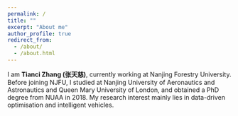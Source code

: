 ```yaml
---
permalink: /
title: ""
excerpt: "About me"
author_profile: true
redirect_from: 
  - /about/
  - /about.html
---
```



I am **Tianci Zhang (张天慈)**, currently working at Nanjing Forestry University. Before joining NJFU, I studied at Nanjing University of Aeronautics and Astronautics and Queen Mary University of London, and obtained a PhD degree from NUAA in 2018. My research interest mainly lies in data-driven optimisation and intelligent vehicles.


